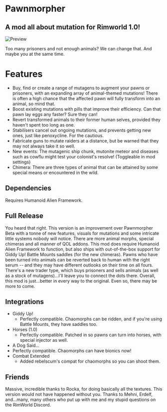 # Pawnmorpher
## A mod all about mutation for Rimworld 1.0!

![Preview](https://github.com/TACHYON-Micah/Pawnmorpher/blob/master/About/Preview.png) 


Too many prisoners and not enough animals? We can change that. And maybe you at the same time.

# Features

- Buy, find or create a range of mutagens to augment your pawns or prisoners, with an expanding array of animal-themed mutations! There is often a high chance that the affected pawn will fully transform into an animal, so mind that.
- Boost existing mutations with pills that improve their efficiency. Can that pawn lay eggs any faster? Sure they can!
- Revert transformed animals to their former human selves, provided they haven't spent too long as one.
- Stabilisers cancel out ongoing mutations, and prevents getting new ones, just like penoxycline. For the cautious.
- Fabricate guns to mutate raiders at a distance, but be warned that they may not always take it so well.
- New events: The mutagenic ship chunk, mutonite meteor and diseases such as cowflu might test your colonist's resolve! (Toggleable in mod settings)
- Chimera: There are three types of animal that can be attained by some special means or encountered in the wild.

## Dependencies 

Requires Humanoid Alien Framework.

## Full Release 
You heard that right. This version is an improvement over Pawnmorpher Beta with a tonne of new features, visuals for mutations and some intricate little systems nobody will notice. There are more animal morphs, special chimeras and all manner of QOL addons.
This mod does require Humanoid Alien Framework to function, but also ships with out-of-the-box support for Giddy Up! Battle Mounts saddles (for the new chimeras).
Pawns who have been turned into animals can be reverted back to human with the right serum -- and they may have different outlooks on their time on all fours.
There's a new trader type, which buys prisoners and sells animals (as well as a stock of mutagens)...I'll leave you to connect the dots there.
Overall, this mod is just...better in every way to the original. Even so, there may be more to come.

## Integrations 
 
* Giddy Up! 
  * Perfectly compatible. Chaomorphs can be ridden, and if you're using Battle Mounts, they have saddles too.
* Horses (1.0) 
  * Perfectly compatible. Patched in so pawns can turn into horses, with special injector as well.
*  A Dog Said... 
  * Perfectly compatible. Chaomorphs can have bionics now!
* Combat Extended
  * Added rebelscum's compat for chaomorphs so you can shoot them.

## Friends 

Massive, incredible thanks to Rocka, for doing basically all the textures. This version would not have happened without you.
Thanks to Mehni, Erdelf, and...many, many others who put up with me and my stupid questions on the RimWorld Discord.
